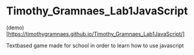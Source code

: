 # Timothy_Gramnaes_Lab1JavaScript

(demo)[https://timothygramnaes.github.io/Timothy_Gramnaes_Lab1JavaScript/]

Textbased game made for school in order to learn how to use javascript
